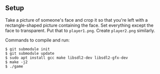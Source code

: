 ## Setup

Take a picture of someone's face and crop it so that you're left with a
rectangle-shaped picture containing the face. Set everything except the
face to transparent. Put that to `player1.png`. Create `player2.png`
similarly.

Commands to compile and run:

```
$ git submodule init
$ git submodule update
$ sudo apt install gcc make libsdl2-dev libsdl2-gfx-dev
$ make -j2
$ ./game
```
